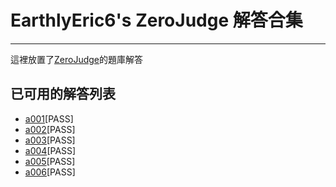 # EarthlyEric6's ZeroJudge 解答合集
---
這裡放置了<a href='https://zerojudge.tw/'>ZeroJudge</a>的題庫解答
## 已可用的解答列表
- [a001](src/a001.cpp)[PASS]
- [a002](src/a002.cpp)[PASS]
- [a003](src/a003.cpp)[PASS]
- [a004](src/a004.cpp)[PASS]
- [a005](src/a005.cpp)[PASS]
- [a006](src/a006.cpp)[PASS]